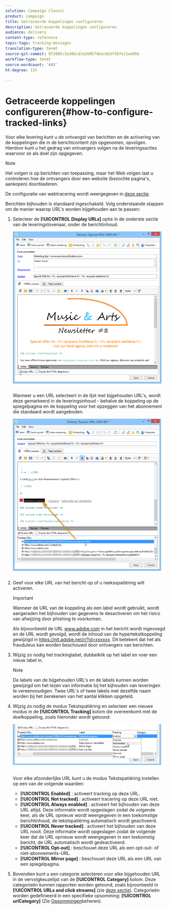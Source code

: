 ```yaml
---
solution: Campaign Classic
product: campaign
title: Getraceerde koppelingen configureren
description: Getraceerde koppelingen configureren
audience: delivery
content-type: reference
topic-tags: tracking-messages
translation-type: tm+mt
source-git-commit: 972885c3a38bcd3a260574bacbb3f507e11ae05b
workflow-type: tm+mt
source-wordcount: '443'
ht-degree: 11%

---
```



# Getraceerde koppelingen configureren{#how-to-configure-tracked-links}

Voor elke levering kunt u de ontvangst van berichten en de activering van de koppelingen die in de berichtcontent zijn opgenomen, opvolgen. Hierdoor kunt u het gedrag van ontvangers volgen na de leveringsacties waarvoor ze als doel zijn opgegeven.

>[!NOTE]
>
>Het volgen is op berichten van toepassing, maar het Web volgen laat u controleren hoe de ontvangers door een website (bezochte pagina&#39;s, aankopen) doorbladeren.
>
>De configuratie van webtracering wordt weergegeven in [deze sectie](../../configuration/using/about-web-tracking.md).

Berichten bijhouden is standaard ingeschakeld. Volg onderstaande stappen om de manier waarop URL&#39;s worden bijgehouden aan te passen:

1. Selecteer de **[!UICONTROL Display URLs]** optie in de onderste sectie van de leveringstovenaar, onder de berichtinhoud.

   ![](assets/s_ncs_user_email_del_display_urls.png)

   Wanneer u een URL selecteert in de lijst met bijgehouden URL&#39;s, wordt deze gemarkeerd in de leveringsinhoud - behalve de koppeling op de spiegelpagina en de koppeling voor het opzeggen van het abonnement die standaard wordt aangeboden.

   ![](assets/s_ncs_user_email_del_show_urls.png)

1. Geef voor elke URL van het bericht op of u reeksspatiëring wilt activeren.

   >[!IMPORTANT]
   >
   >Wanneer de URL van de koppeling als een label wordt gebruikt, wordt aangeraden het bijhouden van gegevens te desactiveren om het risico van afwijzing door phishing te voorkomen.
   >
   >Als bijvoorbeeld de URL www.adobe.com in het bericht wordt ingevoegd en de URL wordt gevolgd, wordt de inhoud van de hypertekstkoppeling gewijzigd in https://nlt.adobe.net/r/?id=xxxxxx. Dit betekent dat het als frauduleus kan worden beschouwd door ontvangers van berichten.

1. Wijzig zo nodig het trackinglabel, dubbelklik op het label en voer een nieuw label in.

   >[!NOTE]
   >
   >De labels van de bijgehouden URL&#39;s en de labels kunnen worden gewijzigd om het lezen van informatie bij het bijhouden van leveringen te vereenvoudigen. Twee URL&#39;s of twee labels met dezelfde naam worden bij het berekenen van het aantal klikken opgeteld.

1. Wijzig zo nodig de modus Tekstspatiëring en selecteer een nieuwe modus in de **[!UICONTROL Tracking]** kolom die overeenkomt met de doelkoppeling, zoals hieronder wordt getoond:

   ![](assets/s_ncs_user_select_tracking_mode.png)

   Voor elke afzonderlijke URL kunt u de modus Tekstspatiëring instellen op een van de volgende waarden:

   * **[!UICONTROL Enabled]** : activeert tracking op deze URL.
   * **[!UICONTROL Not tracked]** : activeert tracering op deze URL niet.
   * **[!UICONTROL Always enabled]** : activeert het bijhouden van deze URL altijd. Deze informatie wordt opgeslagen zodat de volgende keer, als de URL opnieuw wordt weergegeven in een toekomstige berichtinhoud, de tekstspatiëring automatisch wordt geactiveerd.
   * **[!UICONTROL Never tracked]** : activeert het bijhouden van deze URL nooit. Deze informatie wordt opgeslagen zodat de volgende keer dat de URL opnieuw wordt weergegeven in een toekomstig bericht, de URL automatisch wordt gedeactiveerd.
   * **[!UICONTROL Opt-out]** : beschouwt deze URL als een opt-out- of niet-abonnements-URL.
   * **[!UICONTROL Mirror page]** : beschouwt deze URL als een URL van een spiegelpagina.

1. Bovendien kunt u een categorie selecteren voor elke bijgehouden URL in de vervolgkeuzelijst van de **[!UICONTROL Category]** kolom. Deze categorieën kunnen rapporten worden getoond, zoals bijvoorbeeld in **[!UICONTROL URLs and click streams]** (zie [deze sectie](../../reporting/using/reports-on-deliveries.md#urls-and-click-streams)). Categorieën worden gedefinieerd in een specifieke opsomming: **[!UICONTROL urlCategory]** (Zie [Opsommingen](../../platform/using/managing-enumerations.md)beheren).
